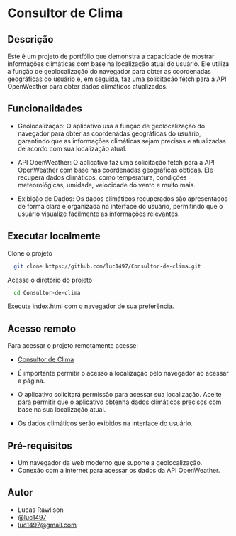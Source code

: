 
# Consultor de Clima

## Descrição
Este é um projeto de portfólio que demonstra a capacidade de mostrar informações climáticas com base na localização atual do usuário. Ele utiliza a função de geolocalização do navegador para obter as coordenadas geográficas do usuário e, em seguida, faz uma solicitação fetch para a API OpenWeather para obter dados climáticos atualizados.


## Funcionalidades

- Geolocalização: O aplicativo usa a função de geolocalização do navegador para obter as coordenadas geográficas do usuário, garantindo que as informações climáticas sejam precisas e atualizadas de acordo com sua localização atual.

- API OpenWeather: O aplicativo faz uma solicitação fetch para a API OpenWeather com base nas coordenadas geográficas obtidas. Ele recupera dados climáticos, como temperatura, condições meteorológicas, umidade, velocidade do vento e muito mais.

- Exibição de Dados: Os dados climáticos recuperados são apresentados de forma clara e organizada na interface do usuário, permitindo que o usuário visualize facilmente as informações relevantes.
## Executar localmente

Clone o projeto

```bash
  git clone https://github.com/luc1497/Consultor-de-clima.git
```

Acesse o diretório do projeto

```bash
  cd Consultor-de-clima
```

  Execute index.html com o navegador de sua preferência.


## Acesso remoto
Para acessar o projeto remotamente acesse:

- [Consultor de Clima](https://luc1497.github.io/Consultor-de-clima/)

- É importante permitir o acesso à localização pelo navegador ao acessar a página.

- O aplicativo solicitará permissão para acessar sua localização. Aceite para permitir que o aplicativo obtenha dados climáticos precisos com base na sua localização atual.

- Os dados climáticos serão exibidos na interface do usuário.
## Pré-requisitos

- Um navegador da web moderno que suporte a geolocalização.
- Conexão com a internet para acessar os dados da API OpenWeather.
## Autor

- Lucas Rawlison
- [@luc1497](https://github.com/luc1497)
- luc1497@gmail.com

